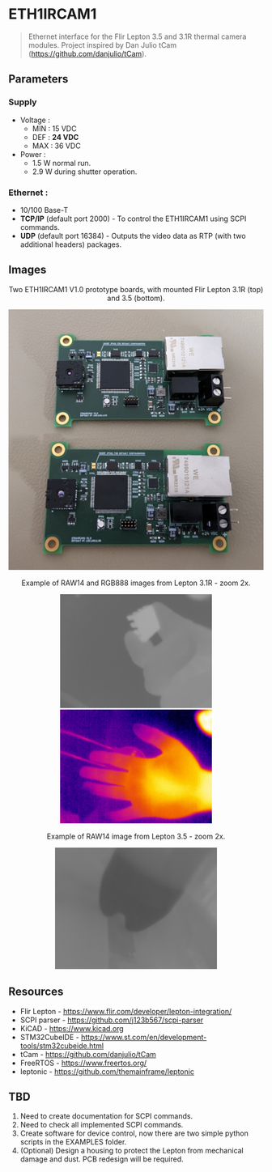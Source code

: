# ETH1IRCAM1
> Ethernet interface for the Flir Lepton 3.5 and 3.1R thermal camera modules. Project inspired by Dan Julio tCam (https://github.com/danjulio/tCam).

## Parameters

### Supply
- Voltage :
  - MIN : 15 VDC
  - DEF : **24 VDC**
  - MAX : 36 VDC 
- Power :
  - 1.5 W normal run.
  - 2.9 W during shutter operation.
### Ethernet :
  - 10/100 Base-T
  - **TCP/IP** (default port 2000) - To control the ETH1IRCAM1 using SCPI commands.
  - **UDP** (default port 16384) - Outputs the video data as RTP (with two additional headers) packages.

## Images

<p align="center">  Two ETH1IRCAM1 V1.0 prototype boards, with mounted Flir Lepton 3.1R (top) and 3.5 (bottom). </p>
<p align="center">
 <img src="./IMG/ETH1IRCAM1.png" width="600" />
</p>

<p align="center"> Example of RAW14 and RGB888 images from Lepton 3.1R - zoom 2x. </p>
<p align="center">
  <img src="./IMG/RAW14_3.1_zoom2x.png" width="300" />
  <img src="./IMG/RGB888_3.1_zoom2x.png" width="300" /> 
</p>
 
 <p align="center"> Example of RAW14 image from Lepton 3.5 - zoom 2x. </p>
<p align="center">
  <img src="./IMG/RAW14_3.5_zoom2x.png" width="320" />
</p>

 ## Resources
- Flir Lepton - https://www.flir.com/developer/lepton-integration/
- SCPI parser - https://github.com/j123b567/scpi-parser
- KiCAD - https://www.kicad.org
- STM32CubeIDE - https://www.st.com/en/development-tools/stm32cubeide.html
- tCam - https://github.com/danjulio/tCam
- FreeRTOS - https://www.freertos.org/
- leptonic - https://github.com/themainframe/leptonic

## TBD
1. Need to create documentation for SCPI commands.
2. Need to check all implemented SCPI commands.
3. Create software for device control, now there are two simple python scripts in the EXAMPLES folder.
4. (Optional) Design a housing to protect the Lepton from mechanical damage and dust. PCB redesign will be required. 

